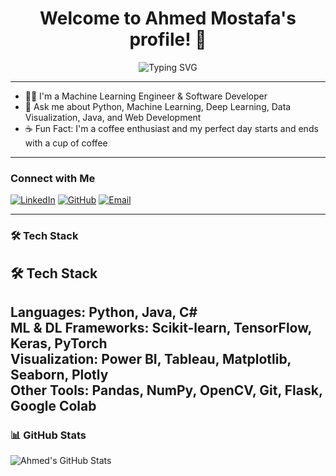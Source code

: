<h1 align="center">Welcome to Ahmed Mostafa's profile! <span class="wave">👋</span></h1>

<p align="center">
  <img src="https://readme-typing-svg.herokuapp.com?font=Fira+Code&weight=500&size=25&pause=1000&center=true&vCenter=true&width=435&lines=Always+Learn;Always+Code;Always+Improve" alt="Typing SVG" />
</p>

---

- 🧑‍💻 I'm a Machine Learning Engineer & Software Developer  
- 💬 Ask me about Python, Machine Learning, Deep Learning, Data Visualization, Java, and Web Development  
- ☕ Fun Fact: I'm a coffee enthusiast and my perfect day starts and ends with a cup of coffee  

---

### Connect with Me

[![LinkedIn](https://img.shields.io/badge/LinkedIn-AhmedMostafa-blue?style=for-the-badge&logo=linkedin)](https://www.linkedin.com/in/ahmed-mostafa-372aa6190/)
[![GitHub](https://img.shields.io/badge/GitHub-ahmedmostafa2112-black?style=for-the-badge&logo=github)](https://github.com/ahmedmostafa2112)
[![Email](https://img.shields.io/badge/Email-ahmedmost2f221122001@gmail.com-red?style=for-the-badge&logo=gmail)](mailto:ahmedmost2f221122001@gmail.com)

---

### 🛠 Tech Stack

## 🛠️ Tech Stack

**Languages:** Python, Java, C#  
**ML & DL Frameworks:** Scikit-learn, TensorFlow, Keras, PyTorch  
**Visualization:** Power BI, Tableau, Matplotlib, Seaborn, Plotly  
**Other Tools:** Pandas, NumPy, OpenCV, Git, Flask, Google Colab
---

### 📊 GitHub Stats

![Ahmed's GitHub Stats](https://github-readme-stats.vercel.app/api/top-langs/?username=ahmedmostafa2112&layout=compact&langs_count=8&theme=dracula)
